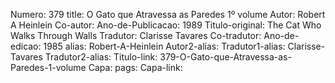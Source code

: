 Numero: 379
title: O Gato que Atravessa as Paredes 1º volume
Autor: Robert A Heinlein
Co-autor: 
Ano-de-Publicacao: 1989
Titulo-original: The Cat Who Walks Through Walls
Tradutor: Clarisse Tavares
Co-tradutor: 
Ano-de-edicao: 1985
alias: Robert-A-Heinlein
Autor2-alias: 
Tradutor1-alias: Clarisse-Tavares
Tradutor2-alias: 
Titulo-link: 379-O-Gato-que-Atravessa-as-Paredes-1-volume
Capa: 
pags: 
Capa-link: 